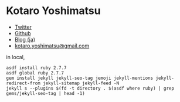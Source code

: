 # Kotaro Yoshimatsu

* [Twitter](https://twitter.com/ktrysmt)
* [Github](https://github.com/ktrysmt)
* [Blog (ja)](https://ktrysmt.github.io/blog/)
* kotaro.yoshimatsu@gmail.com

in local,

```
asdf install ruby 2.7.7
asdf global ruby 2.7.7
gem install jekyll jekyll-seo-tag jemoji jekyll-mentions jekyll-redirect-from jekyll-sitemap jekyll-feed -N
jekyll s --plugins $(fd -t directory . $(asdf where ruby) | grep gems/jekyll-seo-tag | head -1)
```
